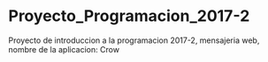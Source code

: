 # Proyecto_Programacion_2017-2
Proyecto de introduccion a la programacion 2017-2, mensajeria web, nombre de la aplicacion: Crow
